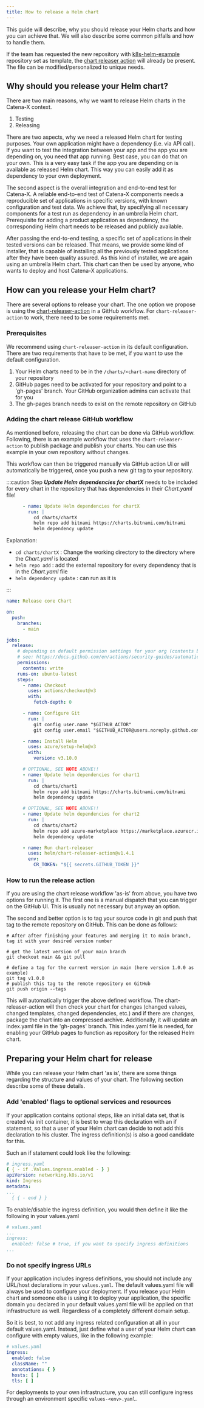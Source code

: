 ```yaml
---
title: How to release a Helm chart
---
```


This guide will describe, why you should release your Helm charts and how you can achieve that. We will also describe
some common pitfalls and how to handle them.

If the team has requested the new repository with [k8s-helm-example](https://github.com/catenax-ng/k8s-Helm-example)
repository set as template, the [chart releaser action](#adding-the-chart-release-github-workflow) will already be
present. The file can be modified/personalized to unique needs.

## Why should you release your Helm chart?

There are two main reasons, why we want to release Helm charts in the Catena-X context.

1. Testing
2. Releasing

There are two aspects, why we need a released Helm chart for testing purposes. Your own application might have a
dependency (i.e. via API call). If you want to test the integration between your app and the app you are depending on,
you need that app running. Best case, you can do that on your own. This is a very easy task if the app you are depending
on is available as released Helm chart. This way you can easily add it as dependency to your own deployment.

The second aspect is the overall integration and end-to-end test for Catena-X. A reliable end-to-end test of Catena-X
components needs a reproducible set of applications in specific versions, with known configuration and test data. We
achieve that, by specifying all necessary components for a test run as dependency in an umbrella Helm chart.
Prerequisite for adding a product application as dependency, the corresponding Helm chart needs to be released and
publicly available.

After passing the end-to-end testing, a specific set of applications in their tested versions can be released. That
means, we provide some kind of installer, that is capable of installing all the previously tested applications after
they have been quality assured. As this kind of installer, we are again using an umbrella Helm chart. This chart can
then be used by anyone, who wants to deploy and host Catena-X applications.

## How can you release your Helm chart?

There are several options to release your chart. The one option we propose is using the
[chart-releaser-action](https://github.com/helm/chart-releaser-action) in a GitHub workflow. For `chart-releaser-action`
to work, there need to be some requirements met.

### Prerequisites

We recommend using `chart-releaser-action` in its default configuration. There are two requirements that have to be met,
if you want to use the default configuration.

1. Your Helm charts need to be in the `/charts/<chart-name` directory of your repository
2. GitHub pages need to be activated for your repository and point to a 'gh-pages' branch. Your GitHub organization
   admins can activate that for you
3. The gh-pages branch needs to exist on the remote repository on GitHub

### Adding the chart release GitHub workflow

As mentioned before, releasing the chart can be done via GitHub workflow. Following, there is an example workflow that
uses the `chart-releaser-action` to publish package and publish your charts. You can use this example in your own
repository without changes.

This workflow can then be triggered manually via GitHub action UI or will automatically be triggered, once you push a
new git tag to your repository.

:::caution
Step ___Update Helm dependencies for chartX___ needs to be included for every chart in the repository that has
dependencies in their _Chart.yaml_ file!

```yaml
      - name: Update Helm dependencies for chartX
        run: |
          cd charts/chartX
          helm repo add bitnami https://charts.bitnami.com/bitnami
          helm dependency update
```

Explanation:

- `cd charts/chartX` : Change the working directory to the directory where the _Chart.yaml_ is located
- `helm repo add` : add the external repository for every dependency that is in the _Chart.yaml_ file
- `helm dependency update` : can run as it is

:::

```yaml
name: Release core Chart

on:
  push:
    branches:
      - main

jobs:
  release:
    # depending on default permission settings for your org (contents being read-only or read-write for workloads), you will have to add permissions
    # see: https://docs.github.com/en/actions/security-guides/automatic-token-authentication#modifying-the-permissions-for-the-github_token
    permissions:
      contents: write
    runs-on: ubuntu-latest
    steps:
      - name: Checkout
        uses: actions/checkout@v3
        with:
          fetch-depth: 0

      - name: Configure Git
        run: |
          git config user.name "$GITHUB_ACTOR"
          git config user.email "$GITHUB_ACTOR@users.noreply.github.com"

      - name: Install Helm
        uses: azure/setup-helm@v3
        with:
          version: v3.10.0

      # OPTIONAL, SEE NOTE ABOVE!!
      - name: Update helm dependencies for chart1
        run: |
          cd charts/chart1
          helm repo add bitnami https://charts.bitnami.com/bitnami
          helm dependency update

      # OPTIONAL, SEE NOTE ABOVE!!
      - name: Update helm dependencies for chart2
        run: |
          cd charts/chart2
          helm repo add azure-marketplace https://marketplace.azurecr.io/helm/v1/repo
          helm dependency update

      - name: Run chart-releaser
        uses: helm/chart-releaser-action@v1.4.1
        env:
          CR_TOKEN: "${{ secrets.GITHUB_TOKEN }}"
```

### How to run the release action

If you are using the chart release workflow 'as-is' from above, you have two options for running it.
The first one is a manual dispatch that you can trigger on the GitHub UI. This is usually not necessary but anyway an
option.

The second and better option is to tag your source code in git and push that tag to the remote repository on GitHub.
This can be done as follows:

```shell
# After after finishing your features and merging it to main branch, tag it with your desired version number

# get the latest version of your main branch
git checkout main && git pull

# define a tag for the current version in main (here version 1.0.0 as example)
git tag v1.0.0
# publish this tag to the remote repository on GitHub
git push origin --tags
```

This will automatically trigger the above defined workflow. The chart-releaser-action will then check your chart for
changes (changed values, changed templates, changed dependencies, etc.) and if there are changes, package the chart
into an compressed archive. Additionally, it will update an index.yaml file in the 'gh-pages' branch. This index.yaml
file is needed, for enabling your GitHub pages to function as repository for the released Helm chart.

## Preparing your Helm chart for release

While you can release your Helm chart 'as is', there are some things regarding the structure and values of your chart.
The following section describe some of these details.

### Add 'enabled' flags to optional services and resources

If your application contains optional steps, like an initial data set, that is created via init container, it is best to
wrap this declaration with an if statement, so that a user of your Helm chart can decide to not add this declaration to
his cluster. The ingress definition(s) is also a good candidate for this.

Such an if statement could look like the following:

```yaml
# ingress.yaml
{ { - if .Values.ingress.enabled - } }
apiVersion: networking.k8s.io/v1
kind: Ingress
metadata:
...
  { { - end } }
```

To enable/disable the ingress definition, you would then define it like the following in your values.yaml

```yaml
# values.yaml
...
ingress:
  enabled: false # true, if you want to specify ingress definitions
...
```

### Do not specify ingress URLs

If your application includes ingress definitions, you should not include any URL/host declarations in your
`values.yaml`. The default values.yaml file will always be used to configure your deployment. If you release your Helm
chart and someone else is using it to deploy your application, the specific domain you declared in your default
values.yaml file will be applied on that infrastructure as well. Regardless of a completely different domain setup.

So it is best, to not add any ingress related configuration at all in your default values.yaml. Instead, just define
what a user of your Helm chart can configure with empty values, like in the following example:

```yaml
# values.yaml
ingress:
  enabled: false
  className: ""
  annotations: { }
  hosts: [ ]
  tls: [ ]
```

For deployments to your own infrastructure, you can still configure ingress through an environment specific
`values-<env>.yaml`.
